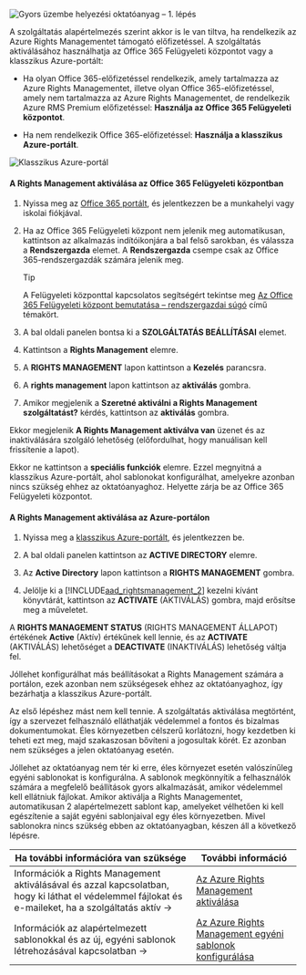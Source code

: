 ![Gyors üzembe helyezési oktatóanyag – 1. lépés](../media/AzRMS_QuickStartSteps1.PNG)

A szolgáltatás alapértelmezés szerint akkor is le van tiltva, ha rendelkezik az Azure Rights Managementet támogató előfizetéssel. A szolgáltatás aktiválásához használhatja az Office 365 Felügyeleti központot vagy a klasszikus Azure-portált:

-   Ha olyan Office 365-előfizetéssel rendelkezik, amely tartalmazza az Azure Rights Managementet, illetve olyan Office 365-előfizetéssel, amely nem tartalmazza az Azure Rights Managementet, de rendelkezik Azure RMS Premium előfizetéssel: **Használja az Office 365 Felügyeleti központot**.

-   Ha nem rendelkezik Office 365-előfizetéssel: **Használja a klasszikus Azure-portált**.

![Klasszikus Azure-portál](../media/AzRMS_Tutorial_1_Screenshots.png)

#### A Rights Management aktiválása az Office 365 Felügyeleti központban

1.  Nyissa meg az [Office 365 portált](https://portal.office.com/), és jelentkezzen be a munkahelyi vagy iskolai fiókjával.

2.  Ha az Office 365 Felügyeleti központ nem jelenik meg automatikusan, kattintson az alkalmazás indítóikonjára a bal felső sarokban, és válassza a **Rendszergazda** elemet. A **Rendszergazda** csempe csak az Office 365-rendszergazdák számára jelenik meg.

    > [!TIP]
    > A Felügyeleti központtal kapcsolatos segítségért tekintse meg [Az Office 365 Felügyeleti központ bemutatása – rendszergazdai súgó](https://support.office.com/article/About-the-Office-365-admin-center-Admin-Help-58537702-d421-4d02-8141-e128e3703547) című témakört.

3.  A bal oldali panelen bontsa ki a **SZOLGÁLTATÁS BEÁLLÍTÁSAI** elemet.

4.  Kattintson a **Rights Management** elemre.

5.  A **RIGHTS MANAGEMENT** lapon kattintson a **Kezelés** parancsra.

6.  A **rights management** lapon kattintson az **aktiválás** gombra.

7.  Amikor megjelenik a **Szeretné aktiválni a Rights Management szolgáltatást?** kérdés, kattintson az **aktiválás** gombra.

Ekkor megjelenik **A Rights Management aktiválva van** üzenet és az inaktiválására szolgáló lehetőség (előfordulhat, hogy manuálisan kell frissítenie a lapot).

Ekkor ne kattintson a **speciális funkciók** elemre. Ezzel megnyitná a klasszikus Azure-portált, ahol sablonokat konfigurálhat, amelyekre azonban nincs szükség ehhez az oktatóanyaghoz. Helyette zárja be az Office 365 Felügyeleti központot.

#### A Rights Management aktiválása az Azure-portálon

1.  Nyissa meg a [klasszikus Azure-portált](http://go.microsoft.com/fwlink/p/?LinkID=275081), és jelentkezzen be.

2.  A bal oldali panelen kattintson az **ACTIVE DIRECTORY** elemre.

3.  Az **Active Directory** lapon kattintson a **RIGHTS MANAGEMENT** gombra.

4.  Jelölje ki a [!INCLUDE[aad_rightsmanagement_2](../includes/aad_rightsmanagement_2_md.md)] kezelni kívánt könyvtárát, kattintson az **ACTIVATE** (AKTIVÁLÁS) gombra, majd erősítse meg a műveletet.

A **RIGHTS MANAGEMENT STATUS** (RIGHTS MANAGEMENT ÁLLAPOT) értékének **Active** (Aktív) értékűnek kell lennie, és az **ACTIVATE** (AKTIVÁLÁS) lehetőséget a **DEACTIVATE** (INAKTIVÁLÁS) lehetőség váltja fel.

Jóllehet konfigurálhat más beállításokat a Rights Management számára a portálon, ezek azonban nem szükségesek ehhez az oktatóanyaghoz, így bezárhatja a klasszikus Azure-portált.

Az első lépéshez mást nem kell tennie. A szolgáltatás aktiválása megtörtént, így a szervezet felhasználó elláthatják védelemmel a fontos és bizalmas dokumentumokat. Éles környezetben célszerű korlátozni, hogy kezdetben ki teheti ezt meg, majd szakaszosan bővíteni a jogosultak körét. Ez azonban nem szükséges a jelen oktatóanyag esetén.

Jóllehet az oktatóanyag nem tér ki erre, éles környezet esetén valószínűleg egyéni sablonokat is konfigurálna. A sablonok megkönnyítik a felhasználók számára a megfelelő beállítások gyors alkalmazását, amikor védelemmel kell ellátniuk fájlokat. Amikor aktiválja a Rights Managementet, automatikusan 2 alapértelmezett sablont kap, amelyeket vélhetően ki kell egészítenie a saját egyéni sablonjaival egy éles környezetben. Mivel sablonokra nincs szükség ebben az oktatóanyagban, készen áll a következő lépésre.

|Ha további információra van szüksége|További információ|
|--------------------------------|--------------------------|
|Információk a Rights Management aktiválásával és azzal kapcsolatban, hogy ki láthat el védelemmel fájlokat és e-maileket, ha a szolgáltatás aktív   →|[Az Azure Rights Management aktiválása](../deploy-use/activate-azure-classic.md)|
|Információk az alapértelmezett sablonokkal és az új, egyéni sablonok létrehozásával kapcsolatban   →|[Az Azure Rights Management egyéni sablonok konfigurálása](../deploy-use/create-template.md)|


<!--HONumber=Jun16_HO4-->


